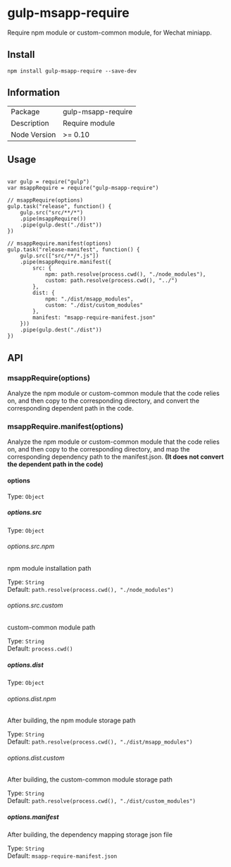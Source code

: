 # gulp-msapp-require

Require npm module or custom-common module, for Wechat miniapp.

## Install

```
npm install gulp-msapp-require --save-dev
```

## Information
<table>
<tr>
<td>Package</td><td>gulp-msapp-require</td>
</tr>
<tr>
<td>Description</td>
<td>Require module</td>
</tr>
<tr>
<td>Node Version</td>
<td>>= 0.10</td>
</tr>
</table>

## Usage


```

var gulp = require("gulp")
var msappRequire = require("gulp-msapp-require")

// msappRequire(options)
gulp.task("release", function() {
    gulp.src("src/**/*")
    .pipe(msappRequire())
    .pipe(gulp.dest("./dist"))
})

// msappRequire.manifest(options)
gulp.task("release-manifest", function() {
    gulp.src(["src/**/*.js"])
    .pipe(msappRequire.manifest({
        src: {
            npm: path.resolve(process.cwd(), "./node_modules"),
            custom: path.resolve(process.cwd(), "../")
        },
        dist: {
            npm: "./dist/msapp_modules",
            custom: "./dist/custom_modules"
        },
        manifest: "msapp-require-manifest.json"
    }))
    .pipe(gulp.dest("./dist"))
})
```


## API

### msappRequire(options)
Analyze the npm module or custom-common module that the code relies on, and then copy to the corresponding directory, and convert the corresponding dependent path in the code.

### msappRequire.manifest(options)
Analyze the npm module or custom-common module that the code relies on, and then copy to the corresponding directory, and map the corresponding dependency path to the manifest.json. **(It does not convert the dependent path in the code)**

#### options

Type: `Object`

##### options.src
Type: `Object`

###### options.src.npm 
npm module installation path

Type: `String`<br>
Default: `path.resolve(process.cwd(), "./node_modules")`

###### options.src.custom
custom-common module path

Type: `String`<br>
Default: `process.cwd()`

##### options.dist
Type: `Object`

###### options.dist.npm
After building, the npm module storage path

Type: `String`<br>
Default: `path.resolve(process.cwd(), "./dist/msapp_modules")`

###### options.dist.custom
After building, the custom-common module storage path

Type: `String`<br>
Default: `path.resolve(process.cwd(), "./dist/custom_modules")`

##### options.manifest
After building, the dependency mapping storage json file

Type: `String`<br>
Default: `msapp-require-manifest.json`